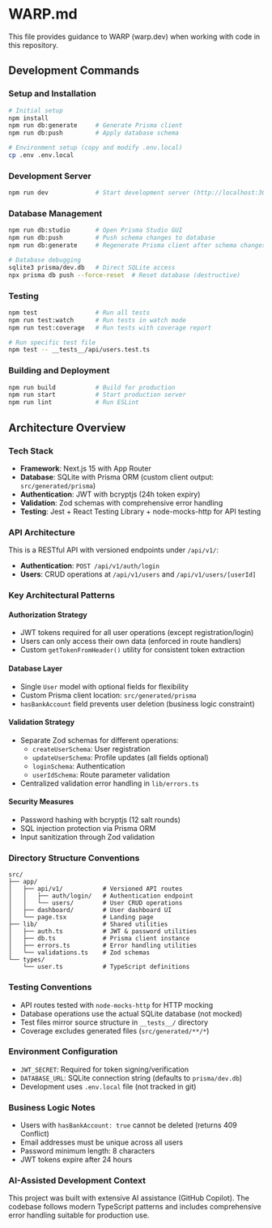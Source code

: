 # WARP.md

This file provides guidance to WARP (warp.dev) when working with code in this repository.

## Development Commands

### Setup and Installation
```bash
# Initial setup
npm install
npm run db:generate     # Generate Prisma client
npm run db:push         # Apply database schema

# Environment setup (copy and modify .env.local)
cp .env .env.local
```

### Development Server
```bash
npm run dev             # Start development server (http://localhost:3000)
```

### Database Management
```bash
npm run db:studio       # Open Prisma Studio GUI
npm run db:push         # Push schema changes to database
npm run db:generate     # Regenerate Prisma client after schema changes

# Database debugging
sqlite3 prisma/dev.db   # Direct SQLite access
npx prisma db push --force-reset  # Reset database (destructive)
```

### Testing
```bash
npm test                # Run all tests
npm run test:watch      # Run tests in watch mode
npm run test:coverage   # Run tests with coverage report

# Run specific test file
npm test -- __tests__/api/users.test.ts
```

### Building and Deployment
```bash
npm run build           # Build for production
npm run start           # Start production server
npm run lint            # Run ESLint
```

## Architecture Overview

### Tech Stack
- **Framework**: Next.js 15 with App Router
- **Database**: SQLite with Prisma ORM (custom client output: `src/generated/prisma`)
- **Authentication**: JWT with bcryptjs (24h token expiry)
- **Validation**: Zod schemas with comprehensive error handling
- **Testing**: Jest + React Testing Library + node-mocks-http for API testing

### API Architecture
This is a RESTful API with versioned endpoints under `/api/v1/`:

- **Authentication**: `POST /api/v1/auth/login`
- **Users**: CRUD operations at `/api/v1/users` and `/api/v1/users/[userId]`

### Key Architectural Patterns

#### Authorization Strategy
- JWT tokens required for all user operations (except registration/login)
- Users can only access their own data (enforced in route handlers)
- Custom `getTokenFromHeader()` utility for consistent token extraction

#### Database Layer
- Single `User` model with optional fields for flexibility
- Custom Prisma client location: `src/generated/prisma` 
- `hasBankAccount` field prevents user deletion (business logic constraint)

#### Validation Strategy
- Separate Zod schemas for different operations:
  - `createUserSchema`: User registration
  - `updateUserSchema`: Profile updates (all fields optional)
  - `loginSchema`: Authentication
  - `userIdSchema`: Route parameter validation
- Centralized validation error handling in `lib/errors.ts`

#### Security Measures
- Password hashing with bcryptjs (12 salt rounds)
- SQL injection protection via Prisma ORM
- Input sanitization through Zod validation

### Directory Structure Conventions

```
src/
├── app/
│   ├── api/v1/           # Versioned API routes
│   │   ├── auth/login/   # Authentication endpoint
│   │   └── users/        # User CRUD operations
│   ├── dashboard/        # User dashboard UI
│   └── page.tsx          # Landing page
├── lib/                  # Shared utilities
│   ├── auth.ts           # JWT & password utilities
│   ├── db.ts             # Prisma client instance
│   ├── errors.ts         # Error handling utilities
│   └── validations.ts    # Zod schemas
└── types/
    └── user.ts           # TypeScript definitions
```

### Testing Conventions
- API routes tested with `node-mocks-http` for HTTP mocking
- Database operations use the actual SQLite database (not mocked)
- Test files mirror source structure in `__tests__/` directory
- Coverage excludes generated files (`src/generated/**/*`)

### Environment Configuration
- `JWT_SECRET`: Required for token signing/verification
- `DATABASE_URL`: SQLite connection string (defaults to `prisma/dev.db`)
- Development uses `.env.local` file (not tracked in git)

### Business Logic Notes
- Users with `hasBankAccount: true` cannot be deleted (returns 409 Conflict)
- Email addresses must be unique across all users
- Password minimum length: 8 characters
- JWT tokens expire after 24 hours

### AI-Assisted Development Context
This project was built with extensive AI assistance (GitHub Copilot). The codebase follows modern TypeScript patterns and includes comprehensive error handling suitable for production use.


